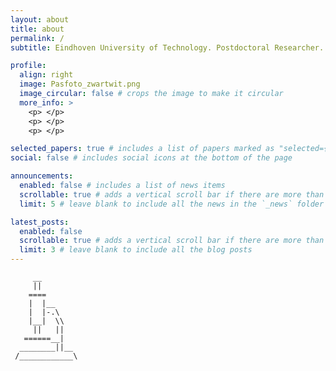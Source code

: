 ```yaml
---
layout: about
title: about
permalink: /
subtitle: Eindhoven University of Technology. Postdoctoral Researcher. Physical Chemist.

profile:
  align: right
  image: Pasfoto_zwartwit.png
  image_circular: false # crops the image to make it circular
  more_info: >
    <p> </p>
    <p> </p>
    <p> </p>

selected_papers: true # includes a list of papers marked as "selected={true}"
social: false # includes social icons at the bottom of the page

announcements:
  enabled: false # includes a list of news items
  scrollable: true # adds a vertical scroll bar if there are more than 3 news items
  limit: 5 # leave blank to include all the news in the `_news` folder

latest_posts:
  enabled: false
  scrollable: true # adds a vertical scroll bar if there are more than 3 new posts items
  limit: 3 # leave blank to include all the blog posts
---
```



         __
         ||
        ====
        |  |__
        |  |-.\
        |__|  \\
         ||   ||
       ======__|
      ________||__
     /____________\
